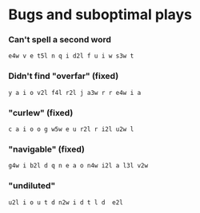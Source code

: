 # Bugs and suboptimal plays

### Can't spell a second word
    e4w v e t5l n q i d2l f u i w s3w t

### Didn't find "overfar" (fixed)
    y a i o v2l f4l r2l j a3w r r e4w i a

###  "curlew" (fixed)
    c a i o o g w5w e u r2l r i2l u2w l

### "navigable" (fixed)
    g4w i b2l d q n e a o n4w i2l a l3l v2w

### "undiluted"
    u2l i o u t d n2w i d t l d  e2l
